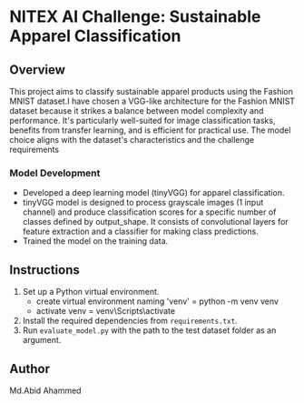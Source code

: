 # NITEX AI Challenge: Sustainable Apparel Classification

## Overview
This project aims to classify sustainable apparel products using the Fashion MNIST dataset.I have chosen a VGG-like architecture for the Fashion MNIST dataset because it strikes a balance between model complexity and performance. It's particularly well-suited for image classification tasks, benefits from transfer learning, and is efficient for practical use. The model choice aligns with the dataset's characteristics and the challenge requirements



### Model Development
- Developed a deep learning model (tinyVGG) for apparel classification.
- tinyVGG model is designed to process grayscale images (1 input channel) and produce classification scores for a specific number of classes defined by output_shape. It consists of convolutional layers for feature extraction and a classifier for making class predictions. 
- Trained the model on the training data.


## Instructions
1. Set up a Python virtual environment.
    - create virtual environment naming 'venv' = python -m venv venv
    - activate venv = venv\Scripts\activate
2. Install the required dependencies from `requirements.txt`.
3. Run `evaluate_model.py` with the path to the test dataset folder as an argument.

## Author
Md.Abid Ahammed

